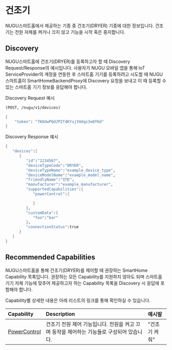 # 건조기

NUGU스마트홈에서 제공하는 기종 중 건조기\(DRYER\) 기종에 대한 정보입니다. 건조기는 전원 자체를 켜거나 끄지 않고 기능을 시작 혹은 중지합니다.

## Discovery

NUGU스마트홈에 건조기\(DRYER\)를 등록하고자 할 때 Discovery Request/Response의 예시입니다. 사용자가 NUGU 모바일 앱을 통해 IoT ServiceProvider의 계정을 연동한 후 스마트홈 기기를 등록하려고 시도할 때 NUGU스마트홈이 SmartHomeBackendProxy에 Discovery 요청을 보내고 이 때 등록할 수 있는 스마트홈 기기 정보를 응답해야 합니다.

Discovery Request 예시

```scheme
(POST, /nugu/v1/devices)

{
    "token": "7KOdwPQdJPZf4KYsjtHdqz3e8fKd"
}
```

Discovery Response 예시

```scheme
{
   "devices":[
      {
         "id":"1234567",
         "deviceTypeCode":"DRYER",
         "deviceTypeName":"example_device_type",
         "deviceModelName":"example_model_name",
         "friendlyName":"안방",
         "manufacturer":"example_manufacturer",
         "supportedCapabilities":{
            "powerControl":{

            }
         },
         "customData":{
            "foo":"bar"
         },
         "connectionStatus":true
      }
   ]
}
```

## Recommended Capabilities

NUGU스마트홈을 통해 건조기\(DRYER\)를 제어할 때 권장하는 SmartHome Capability 목록입니다. 권장하는 모든 Capability를 지원하지 않아도 되며 스마트홈 기기 자체 기능에 맞추어 제공하고자 하는 Capability 목록을 Discovery 시 응답에 포함해야 합니다.

Capability별 상세한 내용은 아래 리스트의 링크를 통해 확인하실 수 있습니다.

| Capability | Description | 예시발 |
| :--- | :--- | :--- |
| [PowerControl](../smarthomecapability/powercontrol-interface.md) | 건조기 전원 제어 기능입니다. 전원을 켜고 끄며 동작을 제어하는 기능들로 구성되어 있습니다. | "건조기 켜줘" |

